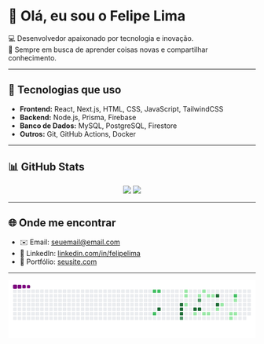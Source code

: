 # 👋 Olá, eu sou o Felipe Lima  

💻 Desenvolvedor apaixonado por tecnologia e inovação.  
🚀 Sempre em busca de aprender coisas novas e compartilhar conhecimento.  

---

## 🚀 Tecnologias que uso
- **Frontend:** React, Next.js, HTML, CSS, JavaScript, TailwindCSS  
- **Backend:** Node.js, Prisma, Firebase  
- **Banco de Dados:** MySQL, PostgreSQL, Firestore  
- **Outros:** Git, GitHub Actions, Docker  

---

## 📊 GitHub Stats
<div align="center">
  <img height="180em" src="https://github-readme-stats.vercel.app/api?username=felipelima-Ti&show_icons=true&theme=dracula" />
  <img height="180em" src="https://github-readme-stats.vercel.app/api/top-langs/?username=felipelima-Ti&layout=compact&theme=dracula" />
</div>

---

## 🌐 Onde me encontrar
- ✉️ Email: [seuemail@email.com](mailto:seuemail@email.com)
- 💼 LinkedIn: [linkedin.com/in/felipelima](https://www.linkedin.com/in/felipelima)
- 📂 Portfólio: [seusite.com](https://seusite.com)

---


![snake gif](https://raw.githubusercontent.com/felipelima-Ti/felipelima-Ti/output/snake.gif)
